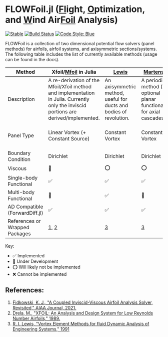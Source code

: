 # FLOWFoil.jl ([Fl]()ight, [O]()ptimization, and [W]()ind Air[Foil]() Analysis)

[![Stable](https://img.shields.io/badge/docs-stable-blue.svg)](https://byuflowlab.github.io/FLOWFoil.jl/stable)
[![Build Status](https://github.com/byuflowlab/FLOWFoil.jl/actions/workflows/CI.yml/badge.svg?branch=main)](https://github.com/byuflowlab/FLOWFoil.jl/actions/workflows/CI.yml?query=branch%3Amain)
[![Code Style: Blue](https://img.shields.io/badge/code%20style-blue-4495d1.svg)](https://github.com/invenia/BlueStyle)

FLOWFoil is a collection of two dimensional potential flow solvers (panel methods) for airfoils, airfoil systems, and axisymmetric sections/systems.
The following table includes the list of currently available methods (usage can be found in the docs).

|Method|Xfoil/[Mfoil](@ref) in Julia|[Lewis](@ref)|[Martensen](@ref)|[LegacyXfoil](@ref)|[NeuralFoil](@ref)|
|---|---|---|---|---|---|
Description|A re-derivation of the Mfoil/Xfoil method and implementation in Julia. Currently only the inviscid portions are derived/implemented. | An axisymmetric method, useful for ducts and bodies of revolution. | A periodic method (with optional planar functionality) for axial cascades. |  Wrapper of Xfoil.jl | Wrapper of NeuralFoil.jl |
Panel Type | Linear Vortex (+ Constant Source) | Constant Vortex | Constant Vortex | Constant Source + Single Vortex | Linear Vortex + Constant Source | Multi-Layer Perceptron |
Boundary Condition|Dirichlet|Dirichlet|Dirichlet|Dirichlet|N/A|
Viscous|🚧|⭕️|⭕️|✅|✅|
Single-body Functional|✅|✅|✅|✅|✅|
Multi-body Functional|🚧|✅|🚧|❌|❌|
AD Compatible (ForwardDiff.jl)|✅|✅|✅|❌|✅|
References or Wrapped Packages|[1](https://websites.umich.edu/~kfid/codes.html), [2](https://web.mit.edu/drela/Public/papers/xfoil_sv.pdf)|[3](https://doi.org/10.1017/CBO9780511529542) |[3](https://doi.org/10.1017/CBO9780511529542) | [Xfoil.jl](https://github.com/byuflowlab/Xfoil.jl)| [NeuralFoil.jl](https://github.com/byuflowlab/NeuralFoil.jl)  |

Key:
- ✅ Implemented
- 🚧 Under Development
- ⭕️ Will likely not be implemented
- ❌ Cannot be implemented


## References:

1. [Fidkowski, K. J., "A Coupled Inviscid-Viscous Airfoil Analysis Solver, Revisited," AIAA Journal, 2021.](https://doi.org/10.2514/1.J061341)
2. [Drela, M., "XFOIL: An Analysis and Design System for Low Reynolds Number Airfoils," 1989.](https://doi.org/10.1007/978-3-642-84010-4_1)
3. [R. I. Lewis, "Vortex Element Methods for fluid Dynamic Analysis of Engineering Systems," 1991](https://doi.org/10.1017/CBO9780511529542)

